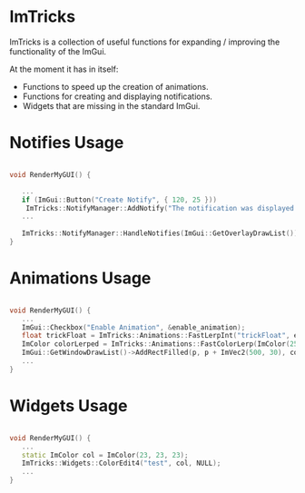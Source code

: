 # ImTricks

ImTricks is a collection of useful functions for expanding / improving the functionality of the ImGui.

At the moment it has in itself:
* Functions to speed up the creation of animations.
* Functions for creating and displaying notifications.
* Widgets that are missing in the standard ImGui.

# Notifies Usage

```cpp

void RenderMyGUI() {

   ...
   if (ImGui::Button("Create Notify", { 120, 25 }))
   	ImTricks::NotifyManager::AddNotify("The notification was displayed successfully.", ImTrickNotify_Success);
   ...
   
   ImTricks::NotifyManager::HandleNotifies(ImGui::GetOverlayDrawList());
}

```


# Animations Usage

```cpp

void RenderMyGUI() {
   ...
   ImGui::Checkbox("Enable Animation", &enable_animation);
   float trickFloat = ImTricks::Animations::FastLerpInt("trickFloat", enable_animation, 0.f, 1.f, 0.05f);
   ImColor colorLerped = ImTricks::Animations::FastColorLerp(ImColor(255, 0, 0), ImColor(0, 255, 0), trickFloat);
   ImGui::GetWindowDrawList()->AddRectFilled(p, p + ImVec2(500, 30), colorLerped);
   ...
}

```

# Widgets Usage

```cpp

void RenderMyGUI() {
   ...
   static ImColor col = ImColor(23, 23, 23);
   ImTricks::Widgets::ColorEdit4("test", col, NULL);
   ...
}

```
